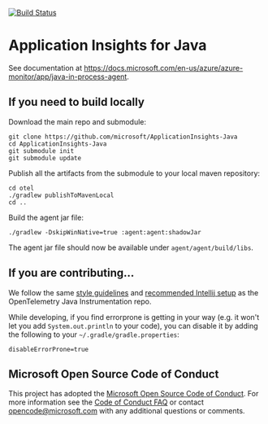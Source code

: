 [![Build Status](https://github-private.visualstudio.com/microsoft/_apis/build/status/CDPX/applicationinsights-java/applicationinsights-java-Windows-Buddy-master?branchName=refs%2Fpull%2F1583%2Fmerge)](https://github-private.visualstudio.com/microsoft/_build/latest?definitionId=224&branchName=refs%2Fpull%2F1583%2Fmerge)

# Application Insights for Java

See documentation at https://docs.microsoft.com/en-us/azure/azure-monitor/app/java-in-process-agent.

## If you need to build locally

Download the main repo and submodule:

```
git clone https://github.com/microsoft/ApplicationInsights-Java
cd ApplicationInsights-Java
git submodule init
git submodule update
```

Publish all the artifacts from the submodule to your local maven repository:

```
cd otel
./gradlew publishToMavenLocal
cd ..
```

Build the agent jar file:

```
./gradlew -DskipWinNative=true :agent:agent:shadowJar
```

The agent jar file should now be available under `agent/agent/build/libs`.

## If you are contributing...

We follow the same
[style guidelines](https://github.com/open-telemetry/opentelemetry-java-instrumentation/blob/main/docs/contributing/style-guideline.md)
and
[recommended Intellij setup](https://github.com/open-telemetry/opentelemetry-java-instrumentation/blob/main/docs/contributing/intellij-setup.md)
as the OpenTelemetry Java Instrumentation repo.

While developing, if you find errorprone is getting in your way (e.g. it won't let you add
`System.out.println` to your code), you can disable it by adding the following to your
`~/.gradle/gradle.properties`:

```
disableErrorProne=true
```

## Microsoft Open Source Code of Conduct

This project has adopted the
[Microsoft Open Source Code of Conduct](https://opensource.microsoft.com/codeofconduct/).
For more information see the
[Code of Conduct FAQ](https://opensource.microsoft.com/codeofconduct/faq/)
or contact [opencode@microsoft.com](mailto:opencode@microsoft.com)
with any additional questions or comments.

